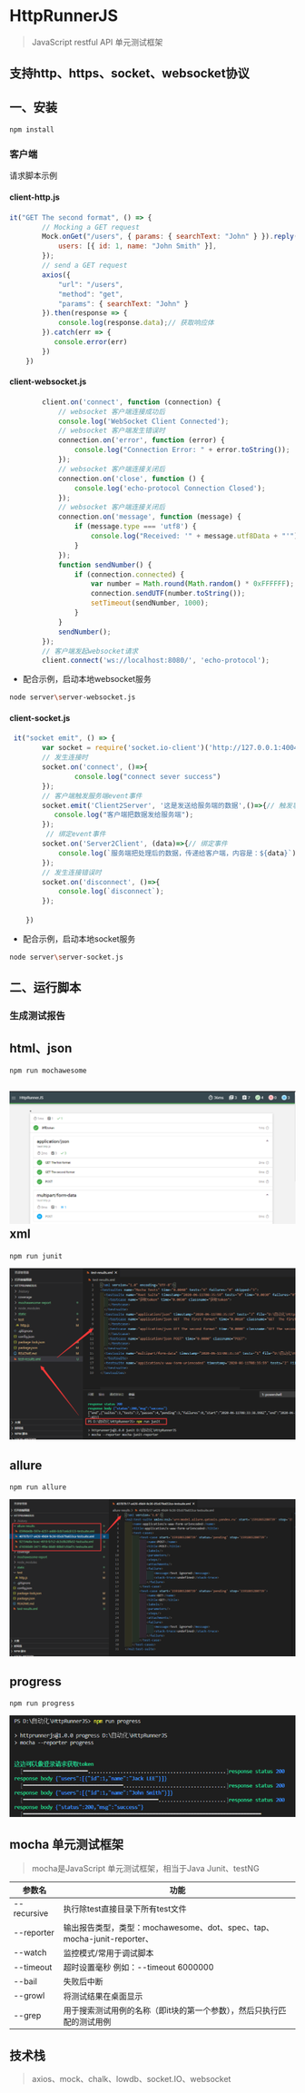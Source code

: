# HttpRunnerJS

>JavaScript restful API 单元测试框架

## 支持http、https、socket、websocket协议

## 一、安装
```
npm install
```

### 客户端

请求脚本示例

#### client-http.js

```JavaScript
it("GET The second format", () => {
        // Mocking a GET request
        Mock.onGet("/users", { params: { searchText: "John" } }).reply(200, {
            users: [{ id: 1, name: "John Smith" }],
        });
        // send a GET request
        axios({
            "url": "/users",
            "method": "get",
            "params": { searchText: "John" }
        }).then(response => {
            console.log(response.data);// 获取响应体
        }).catch(err => {
           console.error(err)
        })
    })
```


#### client-websocket.js

```JavaScript
        client.on('connect', function (connection) {
            // websocket 客户端连接成功后
            console.log('WebSocket Client Connected');
            // websocket 客户端发生错误时
            connection.on('error', function (error) {
                console.log("Connection Error: " + error.toString());
            });
            // websocket 客户端连接关闭后
            connection.on('close', function () {
                console.log('echo-protocol Connection Closed');
            });
            // websocket 客户端连接关闭后
            connection.on('message', function (message) {
                if (message.type === 'utf8') {
                    console.log("Received: '" + message.utf8Data + "'");
                }
            });
            function sendNumber() {
                if (connection.connected) {
                    var number = Math.round(Math.random() * 0xFFFFFF);
                    connection.sendUTF(number.toString());
                    setTimeout(sendNumber, 1000);
                }
            }
            sendNumber();
        });
        // 客户端发起websocket请求
        client.connect('ws://localhost:8080/', 'echo-protocol');
```

* 配合示例，启动本地websocket服务
```bash
node server\server-websocket.js
```

#### client-socket.js
```JavaScript
 it("socket emit", () => {
        var socket = require('socket.io-client')('http://127.0.0.1:4004/');
        // 发生连接时
        socket.on('connect', ()=>{
                console.log("connect sever success")
        });
        // 客户端触发服务端event事件
        socket.emit('Client2Server', '这是发送给服务端的数据',()=>{// 触发事件
           console.log("客户端把数据发给服务端");
        });
         // 绑定event事件
        socket.on('Server2Client', (data)=>{// 绑定事件
            console.log(`服务端把处理后的数据，传递给客户端，内容是：${data}`);
        });
        // 发生连接错误时
        socket.on('disconnect', ()=>{
            console.log(`disconnect`);
        });

    })
```

* 配合示例，启动本地socket服务
```bash
node server\server-socket.js
```


## 二、运行脚本

### 生成测试报告

html、json
---
```
npm run mochawesome
```
![img](static/image/html.png)
xml
---
```
npm run junit
```
![img](static/image/junit.png)

allure
---
```
npm run allure
```
![img](static/image/allure.png)

progress
---
```
npm run progress
```
![img](static/image/progress.png)

## mocha 单元测试框架

>mocha是JavaScript 单元测试框架，相当于Java Junit、testNG

|参数名|功能|
|--|--|
|--recursive|执行除test直接目录下所有test文件|
|--reporter|输出报告类型，类型：mochawesome、dot、spec、tap、mocha-junit-reporter、|
|--watch|监控模式/常用于调试脚本|
|--timeout|超时设置毫秒 例如：--timeout 6000000|
|--bail|失败后中断|
|--growl|将测试结果在桌面显示|
|--grep|用于搜索测试用例的名称（即it块的第一个参数），然后只执行匹配的测试用例|

## 技术栈

>axios、mock、chalk、lowdb、socket.IO、websocket

